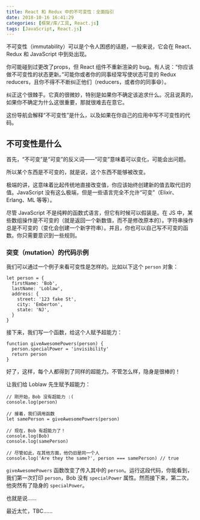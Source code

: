```yaml
---
title: React 和 Redux 中的不可变性：全面指引
date: 2018-10-16 16:41:29
categories: [框架/库/工具, React.js]
tags: [JavaScript, React.js]
---
```


不可变性（immutability）可以是个令人困惑的话题，一般来说，它会在 React、Redux 和 JavaScript 中到处出现。

你可能碰到过更改了props，但 React 组件不重新渲染的 bug。有人说：“你应该做不可变性的状态更新。”可能你或者你的同事经常写使状态可变的 Redux reducers，且你不得不不断纠正他们（reducers，或者你的同事😄）。

纠正这个很棘手。它真的很微妙，特别是如果你不确定该追求什么。况且说真的，如果你不确定为什么这很重要，那就很难去在意它。

这份导航会解释“不可变性”是什么，以及如果在你自己的应用中写不可变性的代码。

## 不可变性是什么

首先，“不可变”是“可变”的反义词——“可变”意味着可以变化，可能会出问题。

所以某个东西是不可变的，就是说，这个东西不能够被改变。

极端的讲，这意味着比起传统地直接改变值，你应该始终创建新的值去取代旧的值。JavaScript 没有这么极端，但是一些语言完全不允许“可变”（Elixir、Erlang、ML 等等）。

尽管 JavaScript 不是纯粹的函数式语言，但它有时候可以假装是。在 JS 中，某些数组操作是不可变的（就是返回一个新数值，而不是修改原本的）。字符串操作总是不可变的（变化会创建一个新字符串）。并且，你也可以自己写不可变的函数。你只需要意识到一些规则。

### 突变（mutation）的代码示例

我们可以通过一个例子来看可变性是怎样的。比如以下这个 `person` 对象：

```
let person = {
  firstName: 'Bob',
  lastName: 'Loblaw',
  address: {
    street: '123 fake St',
    city: 'Emberton',
    state: 'NJ',
  }
}
```

接下来，我们写一个函数，给这个人赋予超能力：

```
function giveAwesomePowers(person) {
  person.specialPower = 'invisibility'
  return person
}
```

好了，这样，每个人都得到了同样的超能力。不管怎么样，隐身是很棒的！

让我们给 Loblaw 先生赋予超能力：

```
// 刚开始，Bob 没有超能力 :(
console.log(person)

// 接着，我们调用函数
let samePerson = giveAwesomePowers(person)

// 现在，Bob 有超能力了！
console.log(Bob)
console.log(samePerson)

// 尽管如此，在其他方面，他仍旧是同一个人
console.log('Are they the same?', person === samePerson) // true
```

`giveAwesomePowers` 函数改变了传入其中的 `person`。运行这段代码，你能看到，我们第一次打印 `person`，Bob 没有 `specialPower` 属性。然而接下来，第二次，他突然有了隐身的 `specialPower`。

也就是说……

最近太忙，TBC……
